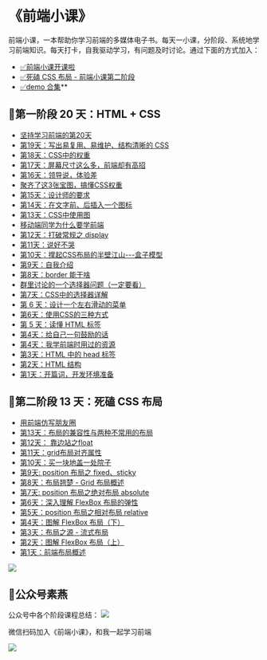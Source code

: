 # 《前端小课》
前端小课，一本帮助你学习前端的多媒体电子书。每天一小课，分阶段、系统地学习前端知识。每天打卡，自我驱动学习，有问题及时讨论。通过下面的方式加入：

- [✅前端小课开课啦](https://mp.weixin.qq.com/s/6_3hSOw5Lv4p-vxIJS1woQ)
- [✅死磕 CSS 布局 - 前端小课第二阶段](https://mp.weixin.qq.com/s/gtyiCDbtRRvBxOaR0DPkKg)
- [✅demo 合集](https://github.com/lefex/FE/tree/master/%E7%AC%AC%E4%B8%80%E9%98%B6%E6%AE%B5/code)**

## 🐝第一阶段 20 天：HTML + CSS

- [坚持学习前端的第20天](https://mp.weixin.qq.com/s/-js2txXGKUzEFEMUlF8JBg)
- [第19天：写出易复用、易维护、结构清晰的 CSS](https://mp.weixin.qq.com/s/IqqoMc967gFYfHRJoCAJhw)
- [第18天：CSS中的权重](https://mp.weixin.qq.com/s/b2f58P6P7E00RswRyuHzVQ)
- [第17天：屏幕尺寸这么多，前端却有高招](https://mp.weixin.qq.com/s/nlVmqSaUTsKKIFS2lXBg7Q)
- [第16天：领导说，体验差](https://mp.weixin.qq.com/s/CEh7LcHDqj5s5UebK5t-Vw)
- [聚齐了这3张宝图，搞懂CSS权重](https://mp.weixin.qq.com/s/wQOEMwQVdDYXpqSN7SuLcA)
- [第15天：设计师的要求](https://mp.weixin.qq.com/s/5nrVkgzfMXivl1mAEvrWyg)
- [第14天：在文字前、后插入一个图标](https://mp.weixin.qq.com/s/P03ieC4DiTuZzWRY3vDMZg)
- [第13天：CSS中使用图](https://mp.weixin.qq.com/s/16E5JnHtszJ2rMunlHFPGA)
- [移动端同学为什么要学前端](https://mp.weixin.qq.com/s/3hhPUbcMPUZp5GYjg7_Gog)
- [第12天：打破常规之 display](https://mp.weixin.qq.com/s/OZNDlCroFkK79EbqZpWr8g)
- [第11天：说好不哭](https://mp.weixin.qq.com/s/0rOCSAJjMq7N4t8U-I1gnw)
- [第10天：撑起CSS布局的半壁江山---盒子模型](https://mp.weixin.qq.com/s/lt7_v8V5g5sG1QdP4-TOFQ)
- [第9天：自我介绍](https://mp.weixin.qq.com/s/11D_PwSxll_lKUD-yzWkxQ)
- [第8天：border 能干啥](https://mp.weixin.qq.com/s/l9pLes4Q64-Yq0KtmcTWQA)
- [群里讨论的一个选择器问题（一定要看）](https://mp.weixin.qq.com/s/nS_kcIqBwO03mvF97BZCBQ)
- [第7天：CSS中的选择器详解](https://mp.weixin.qq.com/s/V00q_cJrpPoEUXD7Yxvyug)
- [第 6 天：设计一个左右滑动的菜单](https://mp.weixin.qq.com/s/hCbRtgZ9v0T9OJhJ15JAeA)
- [第6天：使用CSS的三种方式](https://mp.weixin.qq.com/s/pHy30He9hS2C4UPDGxYqlg)
- [第 5 天：读懂 HTML 标签](https://mp.weixin.qq.com/s/vvrt3zvOt8jsgaulayu5sg)
- [第4天：给自己一句鼓励的话](https://mp.weixin.qq.com/s/u1z009G2lYZK-SGFCXJhyw)
- [第4天：我学前端时用过的资源](https://mp.weixin.qq.com/s/Y5miYpQhtv4fotp0bFMJiw)
- [第3天：HTML 中的 head 标签](https://mp.weixin.qq.com/s/LMiPhxhHyOku6HTg0cBQsQ)
- [第2天：HTML 结构](https://mp.weixin.qq.com/s/7Vx2CYBPTuoHQfYsawQhzA)
- [第1天：开篇词，开发环境准备](https://mp.weixin.qq.com/s/66oU0fY502OYK9WpxiaCtA)


## 🌺第二阶段 13 天：死磕 CSS 布局

- [用前端仿写朋友圈](https://mp.weixin.qq.com/s/BUMaJXJ2bD0FcZ5kMI_WrA)
- [第13天：布局的兼容性与两种不常用的布局](https://mp.weixin.qq.com/s/fM8DkM9sGAGzu-G3TW_5UA)
- [第12天： 靠边站之float](https://mp.weixin.qq.com/s/ba8kJOU2a83NBnwG0y8fdQ)
- [第11天：grid布局对齐属性](https://mp.weixin.qq.com/s/9_zPYmfYzhIu-vgnfDGk4g)
- [第10天：买一块地盖一处院子](https://mp.weixin.qq.com/s/ZziZ9jDKGPORnV8Yv5r_lQ)
- [第9天: position 布局之 fixed、sticky](https://mp.weixin.qq.com/s/OOOrutqFKvOsY_Td-cpi4w)
- [第8天：布局翘楚 - Grid 布局概述](https://mp.weixin.qq.com/s/SJ7k23nIgMOcR2fDjOHhGg)
- [第7天: position 布局之绝对布局 absolute](https://mp.weixin.qq.com/s/UJZTjsKUC-aOo0zrNrryiQ)
- [第6天：深入理解 FlexBox 布局的弹性](https://mp.weixin.qq.com/s/XG5QeIUF-qkBAqd_jlUV9g)
- [第5天：position 布局之相对布局 relative](https://mp.weixin.qq.com/s/RFlSDGIq7ERm2CWCzpQCJQ)
- [第4天：图解 FlexBox 布局（下）](https://mp.weixin.qq.com/s/uct9apWqgznde1m2IMVgwA)
- [第3天：布局之源 - 流式布局](https://mp.weixin.qq.com/s/Ib2AnP47yuMe5HrWRyhTig)
- [第2天：图解 FlexBox 布局（上）](https://mp.weixin.qq.com/s/T-Z_8he9UxBBfL8Jb3zwtA)
- [第1天：前端布局概述](https://mp.weixin.qq.com/s/oDNuyEdgUPweSZiOWnriQA)


![](https://github.com/lefex/FE/blob/master/asset/css-layout.png)


## 🌹公众号素燕

公众号中各个阶段课程总结：
![](https://github.com/lefex/FE/blob/master/asset/1enter.png)

微信扫码加入《前端小课》，和我一起学习前端

![](https://github.com/lefex/FE/blob/master/asset/qrcode.png)

